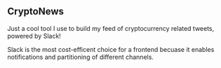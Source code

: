 <h2>CryptoNews</h2>

Just a cool tool I use to build my feed of cryptocurrency related tweets, powered by Slack!

Slack is the most cost-efficent choice for a frontend becuase it enables notifications and partitioning of different channels.


